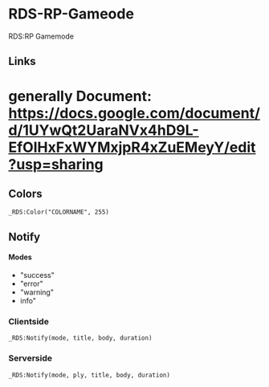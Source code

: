 # RDS-RP-Gameode
RDS:RP Gamemode

## Links
# generally Document: https://docs.google.com/document/d/1UYwQt2UaraNVx4hD9L-EfOIHxFxWYMxjpR4xZuEMeyY/edit?usp=sharing

## Colors
```
_RDS:Color("COLORNAME", 255)
```

## Notify

#### Modes
- "success"
- "error"
- "warning"
- info"

### Clientside
```
_RDS:Notify(mode, title, body, duration)
```
### Serverside
```
_RDS:Notify(mode, ply, title, body, duration)
```
